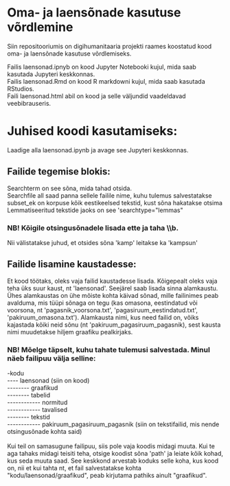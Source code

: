 # Oma- ja laensõnade kasutuse võrdlemine
Siin repositooriumis on digihumanitaaria projekti raames koostatud kood oma- ja laensõnade kasutuse võrdlemiseks. <br>

Failis laensonad.ipnyb on kood Jupyter Notebooki kujul, mida saab kasutada Jupyteri keskkonnas.<br>
Failis laensonad.Rmd on kood R markdowni kujul, mida saab kasutada RStudios.<br>
Faili laensonad.html abil on kood ja selle väljundid vaadeldavad veebibrauseris.

# Juhised koodi kasutamiseks:
Laadige alla laensonad.ipynb ja avage see Jupyteri keskkonnas.
## Failide tegemise blokis:
Searchterm on see sõna, mida tahad otsida.
<br>
Searchfile all saad panna sellele failile nime, kuhu tulemus salvestatakse
<br>
subset_ek on korpuse kõik eestikeelsed tekstid, kust sõna hakatakse otsima
<br>
Lemmatiseeritud tekstide jaoks on see 'searchtype="lemmas"
<br>
### NB! Kõigile otsingusõnadele lisada ette ja taha \\\b.
Nii välistatakse juhud, et otsides sõna 'kamp' leitakse ka 'kampsun'

## Failide lisamine kaustadesse:
Et kood töötaks, oleks vaja failid kaustadesse lisada. Kõigepealt oleks vaja teha üks suur kaust, nt 'laensonad'. Seejärel saab lisada sinna alamkaustu. Ühes alamkaustas on ühe mõiste kohta käivad sõnad, mille failinimes peab avalduma, mis tüüpi sõnaga on tegu (kas omasona, eestindatud või voorsona, nt 'pagasnik_voorsona.txt', 'pagasiruum_eestindatud.txt', 'pakiruum_omasona.txt'). Alamkausta nimi, kus need failid on, võiks kajastada kõiki neid sõnu (nt 'pakiruum_pagasiruum_pagasnik), sest kausta nimi muudetakse hiljem graafiku pealkirjaks. 
<br>
### NB! Mõelge täpselt, kuhu tahate tulemusi salvestada. Minul näeb failipuu välja selline:
-kodu <br>
---- laensonad (siin on kood) <br>
-------- graafikud <br>
-------- tabelid <br>
------------ normitud <br>
------------ tavalised <br>
-------- tekstid <br>
------------ pakiruum_pagasiruum_pagasnik (siin on tekstifailid, mis nende otsingusõnade kohta said) <br><br>
Kui teil on samasugune failipuu, siis pole vaja koodis midagi muuta. Kui te aga tahaks midagi teisiti teha, otsige koodist sõna 'path' ja leiate kõik kohad, kus seda muuta saad. See keskkond arvestab koduks selle koha, kus kood on, nii et kui tahta nt, et fail salvestatakse kohta "kodu/laensonad/graafikud", peab kirjutama pathiks ainult "graafikud". 

